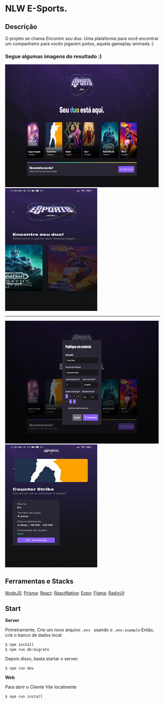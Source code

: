 # NLW E-Sports.

## Descrição

O projeto se chama _Encontre seu duo_. Uma plataforma para você encontrar um companheiro para vocês jogarem juntos, aquela gameplay animada :)

### Segue algumas imagens do resultado :)

<img src="/img-repository/page-home.png" width="500" height="400" /> <img src="/img-repository/app-home.jpeg" width="300" height="400" />

---

<img src="/img-repository/page-registerAd.png" width="500" height="400" /> <img src="/img-repository/app-connect.jpeg" width="300" height="400" />

## Ferramentas e Stacks

[NodeJS](https://nodejs.org/en/):
[Prisma](https://www.prisma.io/):
[React](https://reactjs.org/):
[ReactNative](https://reactnative.dev/):
[Expo](https://expo.dev/):
[Figma](https://www.figma.com/):
[RadixUI](https://www.radix-ui.com/):

## Start

**Server**

Primeiramente,
Crie um novo arquivo `.env ` usando o `.env.example`
Então, crie o banco de dados local:

```
$ npm install
$ npm run db:migrate
```

Depois disso, basta startar o server:

```
$ npm run dev
```

**Web**

Para abrir o Cliente Vite localmente

```
$ npm run install
```
